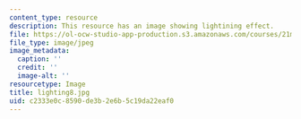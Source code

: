 ```yaml
---
content_type: resource
description: This resource has an image showing lightining effect.
file: https://ol-ocw-studio-app-production.s3.amazonaws.com/courses/21m-873-theater-arts-topics-fall-2004-january-iap-2005/c2333e0c8590de3b2e6b5c19da22eaf0_lighting8.jpg
file_type: image/jpeg
image_metadata:
  caption: ''
  credit: ''
  image-alt: ''
resourcetype: Image
title: lighting8.jpg
uid: c2333e0c-8590-de3b-2e6b-5c19da22eaf0
---
```

